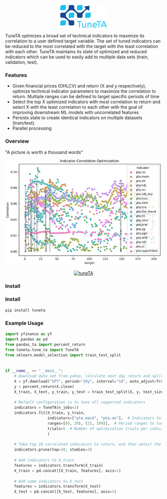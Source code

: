 <p align="center">
  <a href="https://github.com/jmrichardson/tuneta">
    <img src="images/logo.png" alt="tuneTA">
  </a>
</p>

TuneTA optimizes a broad set of technical indicators to maximize its correlation to a user defined target variable.  The set of tuned indicators can be reduced to the most correlated with the target with the least correlation with each other. TuneTA maintains its state of optimized and reduced indicators which can be used to easily add to multiple data sets (train, validation, test).

### Features

* Given financial prices (OHLCV) and return (X and y respectively), optimize technical indicator parameters to maximize the correlation to return.  Multiple ranges can be defined to target specific periods of time
* Select the top X optimized indicators with most correlation to return and select X with the least correlation to each other with the goal of improving downstream ML models with uncorrelated features
* Persists state to create identical indicators on multiple datasets (train/test).
* Parallel processing

### Overview

"A picture is worth a thousand words"

<p align="center">
  <a href="https://github.com/jmrichardson/tuneta">
    <img src="images/ico.jpg" alt="tuneTA">
  </a>
</p>

<p align="center">
  <a href="https://github.com/jmrichardson/tuneta">
    <img src="images/icl2.jpg" alt="tuneTA">
  </a>
</p>

### Install

### Install

```python
pip install tuneta
```

### Example Usage

```python
import yfinance as yf
import pandas as pd
from pandas_ta import percent_return
from tuneta.tune_ta import TuneTA
from sklearn.model_selection import train_test_split


if __name__ == "__main__":
    # Download data set from yahoo, calculate next day return and split into train and test
    X = yf.download("SPY", period="10y", interval="1d", auto_adjust=True)
    y = percent_return(X.close)
    X_train, X_test, y_train, y_test = train_test_split(X, y, test_size=.3)

    # Default configuration is to tune all supported indicators
    indicators = TuneTA(n_jobs=2)
    indicators.fit(X_train, y_train,
                   indicators=["pta.macd", "pta.ao"],  # Indicators to tune/optimize
                   ranges=[(0, 20), (21, 100)],  # Period ranges to tune for each indicator
                   trials=5  # Number of optimization trials per indicator per range
                   )

    # Take top 10 correlated indicators to return, and then select the 3 least correlated with each other
    indicators.prune(top=10, studies=3)

    # Add indicators to X_train
    features = indicators.transform(X_train)
    X_train = pd.concat([X_train, features], axis=1)

    # Add same indicators to X_test
    features = indicators.transform(X_test)
    X_test = pd.concat([X_test, features], axis=1)
```





